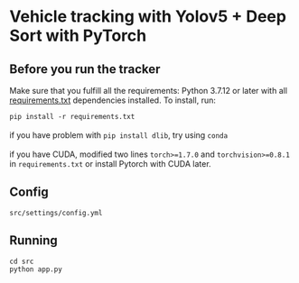 # Vehicle tracking with Yolov5 + Deep Sort with PyTorch




## Before you run the tracker

Make sure that you fulfill all the requirements: Python 3.7.12 or later with all [requirements.txt](https://github.com/duongcongnha/ppattention-intermediary/blob/main/requirements.txt) dependencies installed. To install, run:

`pip install -r requirements.txt`
<br></br>
    if you have problem with `pip install dlib`, try using `conda`
<br></br>
    if you have CUDA, modified two lines `torch>=1.7.0` and `torchvision>=0.8.1` in `requirements.txt` or install Pytorch with CUDA later.
    
## Config

`src/settings/config.yml`

## Running

```
cd src
python app.py
```